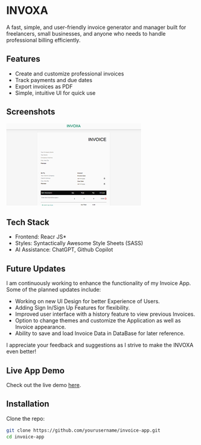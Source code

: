 # INVOXA 

A fast, simple, and user-friendly invoice generator and manager built for freelancers, small businesses, and anyone who needs to handle professional billing efficiently.

## Features

- Create and customize professional invoices
- Track payments and due dates
- Export invoices as PDF
- Simple, intuitive UI for quick use

## Screenshots

![Invoice App Screenshot](./public/screenshot.png)

##  Tech Stack

- Frontend: Reacr JS*
- Styles: Syntactically Awesome Style Sheets (SASS)
- AI Assistance: ChatGPT, Github Copilot

## Future Updates
I am continuously working to enhance the functionality of my Invoice App. Some of the planned updates include:
- Working on new UI Design for better Experience of Users.
- Adding Sign In/Sign Up Features for flexibility.
- Improved user interface with a history feature to view previous Invoices.
- Option to change themes and customize the Application as well as Invoice appearance.
- Ability to save and load Invoice Data in DataBase for later reference.

I appreciate your feedback and suggestions as I strive to make the INVOXA even better!

## Live App Demo

Check out the live demo [here](http://invoxa-six.vercel.app).


## Installation

Clone the repo:

```bash
git clone https://github.com/yourusername/invoice-app.git
cd invoice-app

